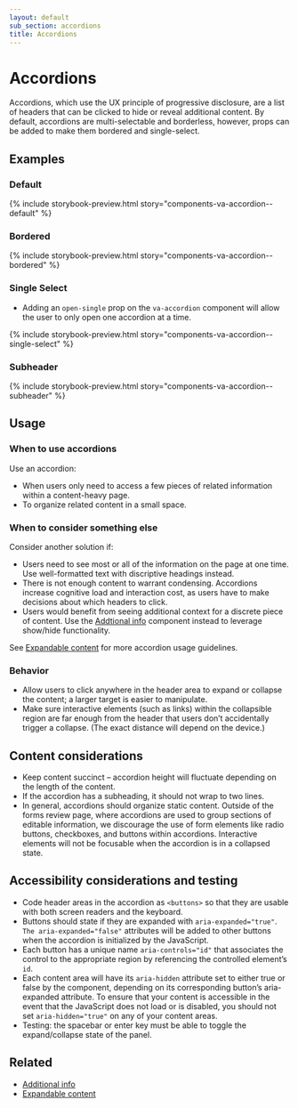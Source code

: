 ```yaml
---
layout: default
sub_section: accordions
title: Accordions
---
```


# Accordions

<div class="va-introtext" markdown="1">
Accordions, which use the UX principle of progressive disclosure, are a list of headers that can be clicked to hide or reveal additional content. By default, accordions are multi-selectable and borderless, however, props can be added to make them bordered and single-select.
</div>

## Examples

### Default

{% include storybook-preview.html story="components-va-accordion--default" %}

### Bordered

{% include storybook-preview.html story="components-va-accordion--bordered" %}

### Single Select

* Adding an `open-single` prop on the `va-accordion` component will allow the user to only open one accordion at a time.

{% include storybook-preview.html story="components-va-accordion--single-select" %}

### Subheader

{% include storybook-preview.html story="components-va-accordion--subheader" %}

## Usage

### When to use accordions

Use an accordion:

* When users only need to access a few pieces of related information within a content-heavy page.
* To organize related content in a small space.

### When to consider something else

Consider another solution if:

* Users need to see most or all of the information on the page at one time. Use well-formatted text with discriptive headings instead.
* There is not enough content to warrant condensing. Accordions increase cognitive load and interaction cost, as users have to make decisions about which headers to click.
* Users would benefit from seeing additional context for a discrete piece of content. Use the [Addtional info](https://design.va.gov/components/additional-info) component instead to leverage show/hide functionality. 

See [Expandable content](https://design.va.gov/patterns/content-presentation#expandable-content) for more accordion usage guidelines.

### Behavior

* Allow users to click anywhere in the header area to expand or collapse the content; a larger target is easier to manipulate.
* Make sure interactive elements (such as links) within the collapsible region are far enough from the header that users don’t accidentally trigger a collapse. (The exact distance will depend on the device.)

## Content considerations

* Keep content succinct – accordion height will fluctuate depending on the length of the content. 
* If the accordion has a subheading, it should not wrap to two lines. 
* In general, accordions should organize static content. Outside of the forms review page, where accordions are used to group sections of editable information, we discourage the use of form elements like radio buttons, checkboxes, and buttons within accordions. Interactive elements will not be focusable when the accordion is in a collapsed state.

## Accessibility considerations and testing

* Code header areas in the accordion as `<buttons>` so that they are usable with both screen readers and the keyboard.
* Buttons should state if they are expanded with `aria-expanded="true"`. `The aria-expanded="false"` attributes will be added to other buttons when the accordion is initialized by the JavaScript.
* Each button has a unique name `aria-controls="id"` that associates the control to the appropriate region by referencing the controlled element’s `id`.
* Each content area will have its `aria-hidden` attribute set to either true or false by the component, depending on its corresponding button’s aria-expanded attribute. To ensure that your content is accessible in the event that the JavaScript does not load or is disabled, you should not set `aria-hidden="true"` on any of your content areas.
* Testing: the spacebar or enter key must be able to toggle the expand/collapse state of the panel.

## Related

* [Additional info](https://design.va.gov/components/additional-info)
* [Expandable content](https://design.va.gov/patterns/content-presentation#expandable-content)
